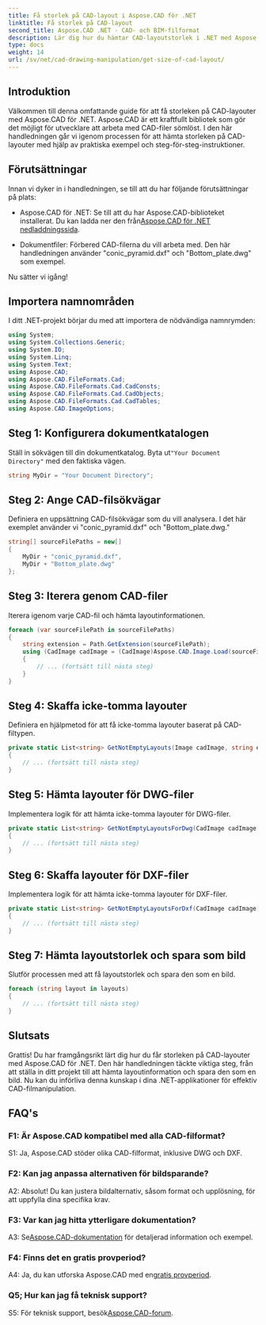 ```yaml
---
title: Få storlek på CAD-layout i Aspose.CAD för .NET
linktitle: Få storlek på CAD-layout
second_title: Aspose.CAD .NET - CAD- och BIM-filformat
description: Lär dig hur du hämtar CAD-layoutstorlek i .NET med Aspose.CAD. Följ vår steg-för-steg-guide för effektiv CAD-filmanipulation.
type: docs
weight: 14
url: /sv/net/cad-drawing-manipulation/get-size-of-cad-layout/
---
```

## Introduktion

Välkommen till denna omfattande guide för att få storleken på CAD-layouter med Aspose.CAD för .NET. Aspose.CAD är ett kraftfullt bibliotek som gör det möjligt för utvecklare att arbeta med CAD-filer sömlöst. I den här handledningen går vi igenom processen för att hämta storleken på CAD-layouter med hjälp av praktiska exempel och steg-för-steg-instruktioner.

## Förutsättningar

Innan vi dyker in i handledningen, se till att du har följande förutsättningar på plats:

-  Aspose.CAD för .NET: Se till att du har Aspose.CAD-biblioteket installerat. Du kan ladda ner den från[Aspose.CAD för .NET nedladdningssida](https://releases.aspose.com/cad/net/).

- Dokumentfiler: Förbered CAD-filerna du vill arbeta med. Den här handledningen använder "conic_pyramid.dxf" och "Bottom_plate.dwg" som exempel.

Nu sätter vi igång!

## Importera namnområden

I ditt .NET-projekt börjar du med att importera de nödvändiga namnrymden:

```csharp
using System;
using System.Collections.Generic;
using System.IO;
using System.Linq;
using System.Text;
using Aspose.CAD;
using Aspose.CAD.FileFormats.Cad;
using Aspose.CAD.FileFormats.Cad.CadConsts;
using Aspose.CAD.FileFormats.Cad.CadObjects;
using Aspose.CAD.FileFormats.Cad.CadTables;
using Aspose.CAD.ImageOptions;
```

## Steg 1: Konfigurera dokumentkatalogen

 Ställ in sökvägen till din dokumentkatalog. Byta ut`"Your Document Directory"` med den faktiska vägen.

```csharp
string MyDir = "Your Document Directory";
```

## Steg 2: Ange CAD-filsökvägar

Definiera en uppsättning CAD-filsökvägar som du vill analysera. I det här exemplet använder vi "conic_pyramid.dxf" och "Bottom_plate.dwg."

```csharp
string[] sourceFilePaths = new[]
{
    MyDir + "conic_pyramid.dxf",
    MyDir + "Bottom_plate.dwg"
};
```

## Steg 3: Iterera genom CAD-filer

Iterera igenom varje CAD-fil och hämta layoutinformationen.

```csharp
foreach (var sourceFilePath in sourceFilePaths)
{
    string extension = Path.GetExtension(sourceFilePath);
    using (CadImage cadImage = (CadImage)Aspose.CAD.Image.Load(sourceFilePath))
    {
        // ... (fortsätt till nästa steg)
    }
}
```

## Steg 4: Skaffa icke-tomma layouter

Definiera en hjälpmetod för att få icke-tomma layouter baserat på CAD-filtypen.

```csharp
private static List<string> GetNotEmptyLayouts(Image cadImage, string extension)
{
    // ... (fortsätt till nästa steg)
}
```

## Steg 5: Hämta layouter för DWG-filer

Implementera logik för att hämta icke-tomma layouter för DWG-filer.

```csharp
private static List<string> GetNotEmptyLayoutsForDwg(CadImage cadImage)
{
    // ... (fortsätt till nästa steg)
}
```

## Steg 6: Skaffa layouter för DXF-filer

Implementera logik för att hämta icke-tomma layouter för DXF-filer.

```csharp
private static List<string> GetNotEmptyLayoutsForDxf(CadImage cadImage)
{
    // ... (fortsätt till nästa steg)
}
```

## Steg 7: Hämta layoutstorlek och spara som bild

Slutför processen med att få layoutstorlek och spara den som en bild.

```csharp
foreach (string layout in layouts)
{
    // ... (fortsätt till nästa steg)
}
```

## Slutsats

Grattis! Du har framgångsrikt lärt dig hur du får storleken på CAD-layouter med Aspose.CAD för .NET. Den här handledningen täckte viktiga steg, från att ställa in ditt projekt till att hämta layoutinformation och spara den som en bild. Nu kan du införliva denna kunskap i dina .NET-applikationer för effektiv CAD-filmanipulation.

## FAQ's

### F1: Är Aspose.CAD kompatibel med alla CAD-filformat?

S1: Ja, Aspose.CAD stöder olika CAD-filformat, inklusive DWG och DXF.

### F2: Kan jag anpassa alternativen för bildsparande?

A2: Absolut! Du kan justera bildalternativ, såsom format och upplösning, för att uppfylla dina specifika krav.

### F3: Var kan jag hitta ytterligare dokumentation?

 A3: Se[Aspose.CAD-dokumentation](https://reference.aspose.com/cad/net/) för detaljerad information och exempel.

### F4: Finns det en gratis provperiod?

 A4: Ja, du kan utforska Aspose.CAD med en[gratis provperiod](https://releases.aspose.com/).

### Q5; Hur kan jag få teknisk support?

 S5: För teknisk support, besök[Aspose.CAD-forum](https://forum.aspose.com/c/cad/19).